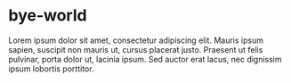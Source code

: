 # bye-world

Lorem ipsum dolor sit amet, consectetur adipiscing elit. Mauris ipsum sapien, suscipit non mauris ut, cursus placerat justo. Praesent ut felis pulvinar, porta dolor ut, lacinia ipsum. Sed auctor erat lacus, nec dignissim ipsum lobortis porttitor.
